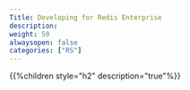 ```yaml
---
Title: Developing for Redis Enterprise
description: 
weight: 50
alwaysopen: false
categories: ["RS"]
---
```

{{%children style="h2" description="true"%}}